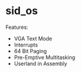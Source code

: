 # sid_os

Features:
- VGA Text Mode
- Interrupts
- 64 Bit Paging
- Pre-Emptive Multitasking
- Userland in Assembly